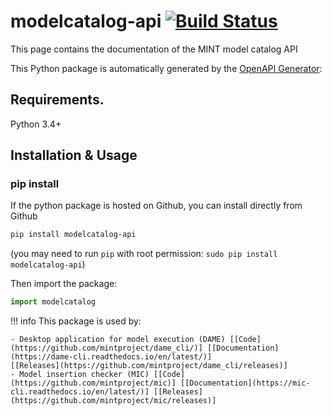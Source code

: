 # modelcatalog-api [![Build Status](https://travis-ci.org/mintproject/model-catalog-python-api-client.svg?branch=master)](https://travis-ci.org/mintproject/model-catalog-python-api-client)
This page contains the documentation of the MINT model catalog API

This Python package is automatically generated by the [OpenAPI Generator](https://openapi-generator.tech):

## Requirements.

Python 3.4+

## Installation & Usage
### pip install

If the python package is hosted on Github, you can install directly from Github

```sh
pip install modelcatalog-api
```
(you may need to run `pip` with root permission: `sudo pip install modelcatalog-api`)

Then import the package:
```python
import modelcatalog 
```

!!! info
    This package is used by:

    - Desktop application for model execution (DAME) [[Code](https://github.com/mintproject/dame_cli/)] [[Documentation](https://dame-cli.readthedocs.io/en/latest/)]                 [[Releases](https://github.com/mintproject/dame_cli/releases)]
    - Model insertion checker (MIC) [[Code](https://github.com/mintproject/mic)] [[Documentation](https://mic-cli.readthedocs.io/en/latest/)] [[Releases](https://github.com/mintproject/mic/releases)]

